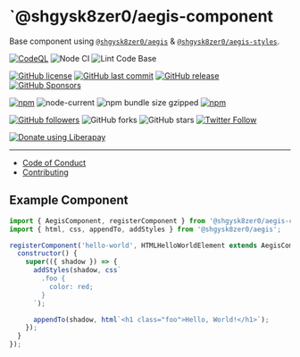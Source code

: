 # `@shgysk8zer0/aegis-component

Base component using [`@shgysk8zer0/aegis`](https://github.com/shgysk8zer0/aegis)
& [`@shgysk8zer0/aegis-styles`](https://github.com/shgysk8zer0/aegis-styles).

[![CodeQL](https://github.com/shgysk8zer0/aegis-component/actions/workflows/codeql-analysis.yml/badge.svg)](https://github.com/shgysk8zer0/npm-template/actions/workflows/codeql-analysis.yml)
![Node CI](https://github.com/shgysk8zer0/aegis-component/workflows/Node%20CI/badge.svg)
![Lint Code Base](https://github.com/shgysk8zer0/aegis-component/workflows/Lint%20Code%20Base/badge.svg)

[![GitHub license](https://img.shields.io/github/license/shgysk8zer0/aegis-component.svg)](https://github.com/shgysk8zer0/aegis-component/blob/master/LICENSE)
[![GitHub last commit](https://img.shields.io/github/last-commit/shgysk8zer0/aegis-component.svg)](https://github.com/shgysk8zer0/aegis-component/commits/master)
[![GitHub release](https://img.shields.io/github/release/shgysk8zer0/aegis-component?logo=github)](https://github.com/shgysk8zer0/aegis-component/releases)
[![GitHub Sponsors](https://img.shields.io/github/sponsors/shgysk8zer0?logo=github)](https://github.com/sponsors/shgysk8zer0)

[![npm](https://img.shields.io/npm/v/@shgysk8zer0/npm-template)](https://www.npmjs.com/package/@shgysk8zer0/npm-template)
![node-current](https://img.shields.io/node/v/@shgysk8zer0/npm-template)
![npm bundle size gzipped](https://img.shields.io/bundlephobia/minzip/@shgysk8zer0/npm-template)
[![npm](https://img.shields.io/npm/dw/@shgysk8zer0/npm-template?logo=npm)](https://www.npmjs.com/package/@shgysk8zer0/npm-template)

[![GitHub followers](https://img.shields.io/github/followers/shgysk8zer0.svg?style=social)](https://github.com/shgysk8zer0)
![GitHub forks](https://img.shields.io/github/forks/shgysk8zer0/aegis-component.svg?style=social)
![GitHub stars](https://img.shields.io/github/stars/shgysk8zer0/aegis-component.svg?style=social)
[![Twitter Follow](https://img.shields.io/twitter/follow/shgysk8zer0.svg?style=social)](https://twitter.com/shgysk8zer0)

[![Donate using Liberapay](https://img.shields.io/liberapay/receives/shgysk8zer0.svg?logo=liberapay)](https://liberapay.com/shgysk8zer0/donate "Donate using Liberapay")
- - -

- [Code of Conduct](./.github/CODE_OF_CONDUCT.md)
- [Contributing](./.github/CONTRIBUTING.md)
<!-- - [Security Policy](./.github/SECURITY.md) -->

## Example Component

```js
import { AegisComponent, registerComponent } from '@shgysk8zer0/aegis-component';
import { html, css, appendTo, addStyles } from '@shgysk8zer0/aegis';

registerComponent('hello-world', HTMLHelloWorldElement extends AegisComponent {
  constructor() {
    super(({ shadow }) => {
      addStyles(shadow, css`
        .foo {
          color: red;
        }
      `);

      appendTo(shadow, html`<h1 class="foo">Hello, World!</h1>`);
    });
  }
});
```
